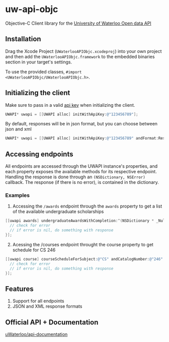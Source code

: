 # uw-api-objc
Objective-C Client library for the [University of Waterloo Open data API](https://github.com/uWaterloo/api-documentation)

## Installation

Drag the Xcode Project (`UWaterlooAPIObjc.xcodeproj`) into your own project and then add the `UWaterlooAPIObjc.framework` to the embedded binaries section in your target's settings.

To use the provided classes, `#import <UWaterlooAPIObjc/UWaterlooAPIObjc.h>`.

## Initializing the client

Make sure to pass in a valid [api key](https://uwaterloo.ca/api/register) when initializing the client.

```objective-c
UWAPI* uwapi = [[UWAPI alloc] initWithApiKey:@"123456789"];
```

By default, responses will be in json format, but you can choose between json and xml

```objective-c
UWAPI* uwapi = [[UWAPI alloc] initWithApiKey:@"123456789" andFormat:ResponseFormatXml];
```

## Accessing endpoints

All endpoints are accessed through the UWAPI instance's properties, and each property exposes the available methods for its respective endpoint. Handling the response is done through an `(NSDictionary, NSError)` callback. The response (if there is no error), is contained in the dictionary.

### Examples

1. Accessing the `/awards` endpoint through the `awards` property to get a list of the available undergraduate scholarships
```objective-c
[[uwapi awards] undergraduateAwardsWithCompletion:^(NSDictionary * _Nullable response, NSError * _Nullable error) {
  // check for error
  // if error is nil, do something with response
}];
```

2. Acessing the /courses endpoint throught the course property to get schedule for CS 246
```objective-c
[[uwapi course] courseScheduleForSubject:@"CS" andCatalogNumber:@"246" withCompletion:^(NSDictionary * _Nullable response, NSError * _Nullable error) {
  // check for error
  // if error is nil, do something with response
}];
```

## Features
1. Support for all endpoints
2. JSON and XML response formats

## Official API + Documentation
[uWaterloo/api-documentation](https://github.com/uWaterloo/api-documentation)
